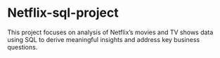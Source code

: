 # Netflix-sql-project
This project focuses on analysis of Netflix’s movies and TV shows data using SQL to derive meaningful insights and address key business questions.
